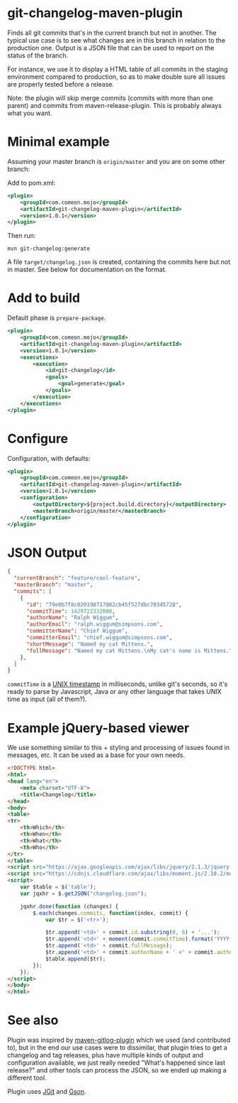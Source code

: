 # git-changelog-maven-plugin

Finds all git commits that's in the current branch but not in another. The typical use case is to see what changes are in this branch in relation to the production one. Output is a JSON file that can be used to report on the status of the branch.

For instance, we use it to display a HTML table of all commits in the staging environment compared to production, so as to make double sure all issues are properly tested before a release.

Note: the plugin will skip merge commits (commits with more than one parent) and commits from maven-release-plugin. This is probably always what you want.

# Minimal example

Assuming your master branch is `origin/master` and you are on some other branch:

Add to pom.xml:

```xml
<plugin>
	<groupId>com.comeon.mojo</groupId>
	<artifactId>git-changelog-maven-plugin</artifactId>
	<version>1.0.1</version>
</plugin>
```

Then run:

	mvn git-changelog:generate
	
A file `target/changelog.json` is created, containing the commits here but not in master. See below for documentation on the format.
	
# Add to build

Default phase is `prepare-package`.

```xml
<plugin>
	<groupId>com.comeon.mojo</groupId>
	<artifactId>git-changelog-maven-plugin</artifactId>
	<version>1.0.1</version>
	<executions>
		<execution>
			<id>git-changelog</id>
			<goals>
				<goal>generate</goal>
			</goals>
		</execution>
	</executions>
</plugin>
```

# Configure

Configuration, with defaults:

```xml
<plugin>
	<groupId>com.comeon.mojo</groupId>
	<artifactId>git-changelog-maven-plugin</artifactId>
	<version>1.0.1</version>
	<configuration>
		<outputDirectory>${project.build.directory}</outputDirectory>
		<masterBranch>origin/master</masterBranch>
	</configuration>
</plugin>
```

# JSON Output

```json
{
  "currentBranch": "feature/cool-feature",
  "masterBranch": "master",
  "commits": [
    {
      "id": "79e0b7f8c020198717982cb45f527dbc70345728",
      "commitTime": 1429722332000,
      "authorName": "Ralph Wiggum",
      "authorEmail": "ralph.wiggum@simpsons.com",
      "committerName": "Chief Wiggum",
      "committerEmail": "chief.wiggum@simpsons.com",
      "shortMessage": "Named my cat Mittens.",
      "fullMessage": "Named my cat Mittens.\nMy cat's name is Mittens."
    },
  ]
}
```

`commitTime` is a [UNIX timestamp](http://en.wikipedia.org/wiki/Unix_time) in milliseconds, unlike git's seconds, so it's ready to parse by Javascript, Java or any other language that takes UNIX time as input (all of them?). 

# Example jQuery-based viewer

We use something similar to this + styling and processing of issues found in messages, etc. It can be used as a base for your own needs.

```html
<!DOCTYPE html>
<html>
<head lang="en">
    <meta charset="UTF-8">
    <title>Changelog</title>
</head>
<body>
<table>
<tr>
    <th>Which</th>
    <th>When</th>
    <th>What</th>
    <th>Who</th>
</tr>
</table>
<script src="https://ajax.googleapis.com/ajax/libs/jquery/2.1.3/jquery.min.js"></script>
<script src="https://cdnjs.cloudflare.com/ajax/libs/moment.js/2.10.2/moment.min.js"></script>
<script>
    var $table = $('table');
    var jqxhr = $.getJSON("changelog.json");

    jqxhr.done(function (changes) {
        $.each(changes.commits, function(index, commit) {
            var $tr = $('<tr>');

            $tr.append('<td>' + commit.id.substring(0, 6) + '...');
            $tr.append('<td>' + moment(commit.commitTime).format('YYYY-MM-DD HH:mm'));
            $tr.append('<td>' + commit.fullMessage);
            $tr.append('<td>' + commit.authorName + ' <' + commit.authorEmail + '>');
            $table.append($tr);
        });
    });
</script>
</body>
</html>
```

# See also

Plugin was inspired by [maven-gitlog-plugin](https://github.com/danielflower/maven-gitlog-plugin) which we used (and contributed to), but in the end our use cases were to dissimilar, that plugin tries to get a changelog and tag releases, plus have multiple kinds of output and configuration available, we just really needed "What's happened since last release?" and other tools can process the JSON, so we ended up making a different tool.

Plugin uses [JGit](http://eclipse.org/jgit/) and [Gson](https://github.com/google/gson).
